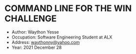 # COMMAND LINE FOR THE WIN CHALLENGE

* Author: Waython Yesse
* Occupation: Software Engineering Student at ALX
* Address: waythonny@yahoo.com
* Year: 2021 December 28
